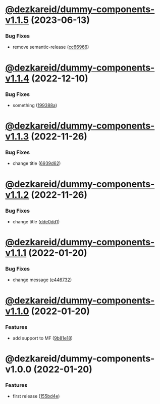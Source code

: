 # [@dezkareid/dummy-components-v1.1.5](https://github.com/dezkareid/dummy-utils/compare/dummy-components-1.1.4...dummy-components-1.1.5) (2023-06-13)


### Bug Fixes

* remove semantic-release ([cc66966](https://github.com/dezkareid/dummy-utils/commit/cc66966047afdeae6328abb54dc3066dd3f36d71))

# [@dezkareid/dummy-components-v1.1.4](https://github.com/dezkareid/dummy-utils/compare/dummy-components-1.1.3...dummy-components-1.1.4) (2022-12-10)


### Bug Fixes

* something ([199388a](https://github.com/dezkareid/dummy-utils/commit/199388af9e764ed2de309ea776c62a7eb9a1a89d))

# [@dezkareid/dummy-components-v1.1.3](https://github.com/dezkareid/dummy-utils/compare/dummy-components-1.1.2...dummy-components-1.1.3) (2022-11-26)


### Bug Fixes

* change title ([6939d62](https://github.com/dezkareid/dummy-utils/commit/6939d6283550208926831dcd795e14e0fd37b268))

# [@dezkareid/dummy-components-v1.1.2](https://github.com/dezkareid/dummy-utils/compare/dummy-components-1.1.1...dummy-components-1.1.2) (2022-11-26)


### Bug Fixes

* change title ([dde0dd1](https://github.com/dezkareid/dummy-utils/commit/dde0dd1e4bb8426be2a1d590c4450a5bc3fd5e12))

# [@dezkareid/dummy-components-v1.1.1](https://github.com/dezkareid/dummy-utils/compare/dummy-components-1.1.0...dummy-components-1.1.1) (2022-01-20)


### Bug Fixes

* change message ([e446732](https://github.com/dezkareid/dummy-utils/commit/e446732f087e27f58ed673c05b136c9ebb560dbc))

# [@dezkareid/dummy-components-v1.1.0](https://github.com/dezkareid/dummy-utils/compare/dummy-components-1.0.0...dummy-components-1.1.0) (2022-01-20)


### Features

* add support to MF ([9b81e18](https://github.com/dezkareid/dummy-utils/commit/9b81e187ae6805d2bd6fb98e63a05e03975fb278))

# @dezkareid/dummy-components-v1.0.0 (2022-01-20)


### Features

* first release ([155bd4e](https://github.com/dezkareid/dummy-utils/commit/155bd4eda9627ccf145bf81adeb5a269ba288fdf))
